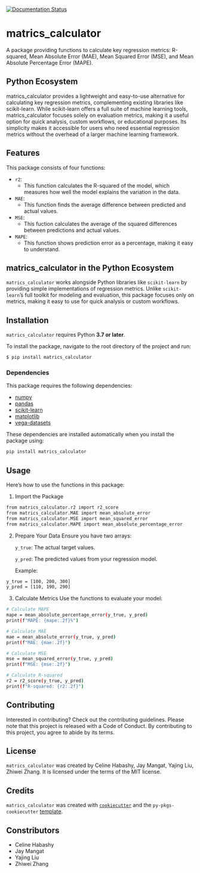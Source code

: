 [![Documentation Status](https://readthedocs.org/projects/matrics-calculator/badge/?version=latest)](https://matrics-calculator.readthedocs.io/en/latest/?badge=latest)
# matrics_calculator

A package providing functions to calculate key regression metrics: R-squared, Mean Absolute Error (MAE), Mean Squared Error (MSE), and Mean Absolute Percentage Error (MAPE).

## Python Ecosystem

matrics_calculator provides a lightweight and easy-to-use alternative for calculating key regression metrics, complementing existing libraries like scikit-learn. While scikit-learn offers a full suite of machine learning tools, matrics_calculator focuses solely on evaluation metrics, making it a useful option for quick analysis, custom workflows, or educational purposes. Its simplicity makes it accessible for users who need essential regression metrics without the overhead of a larger machine learning framework.

## Features

This package consists of four functions:
- `r2`:
    - This function calculates the R-squared of the model, which measures how well the model explains the variation in the data. 
- `MAE`: 
    - This function finds the average difference between predicted and actual values.
- `MSE`:
    - This fuction calculates the average of the squared differences between predictions and actual values. 
- `MAPE`:
    - This function shows prediction error as a percentage, making it easy to understand.

##  matrics_calculator in the Python Ecosystem

`matrics_calculator` works alongside Python libraries like `scikit-learn` by providing simple implementations of regression metrics. Unlike `scikit-learn`’s full toolkit for modeling and evaluation, this package focuses only on metrics, making it easy to use for quick analysis or custom workflows.

## Installation

`matrics_calculator` requires Python **3.7 or later**.

To install the package, navigate to the root directory of the project and run:
```bash
$ pip install matrics_calculator
```

### Dependencies
This package requires the following dependencies:
- [numpy](https://numpy.org/)
- [pandas](https://pandas.pydata.org/)
- [scikit-learn](https://scikit-learn.org/)
- [matplotlib](https://matplotlib.org/)
- [vega-datasets](https://github.com/altair-viz/vega_datasets)

These dependencies are installed automatically when you install the package using:
```bash
pip install matrics_calculator
```

## Usage

Here’s how to use the functions in this package:
1. Import the Package
```bash
from matrics_calculator.r2 import r2_score
from matrics_calculator.MAE import mean_absolute_error
from matrics_calculator.MSE import mean_squared_error
from matrics_calculator.MAPE import mean_absolute_percentage_error
```

2. Prepare Your Data Ensure you have two arrays:

    `y_true`: The actual target values.

    `y_pred`: The predicted values from your regression model.

    Example:
```bash
y_true = [100, 200, 300]
y_pred = [110, 190, 290]
```
3. Calculate Metrics Use the functions to evaluate your model:
```bash
# Calculate MAPE
mape = mean_absolute_percentage_error(y_true, y_pred)
print(f"MAPE: {mape:.2f}%")

# Calculate MAE
mae = mean_absolute_error(y_true, y_pred)
print(f"MAE: {mae:.2f}")

# Calculate MSE
mse = mean_squared_error(y_true, y_pred)
print(f"MSE: {mse:.2f}")

# Calculate R-squared
r2 = r2_score(y_true, y_pred)
print(f"R-squared: {r2:.2f}")
```

## Contributing

Interested in contributing? Check out the contributing guidelines. Please note that this project is released with a Code of Conduct. By contributing to this project, you agree to abide by its terms.

## License

`matrics_calculator` was created by Celine Habashy, Jay Mangat, Yajing Liu, Zhiwei Zhang. It is licensed under the terms of the MIT license.

## Credits

`matrics_calculator` was created with [`cookiecutter`](https://cookiecutter.readthedocs.io/en/latest/) and the `py-pkgs-cookiecutter` [template](https://github.com/py-pkgs/py-pkgs-cookiecutter).

## Constributors

- Celine Habashy
- Jay Mangat
- Yajing Liu
- Zhiwei Zhang
